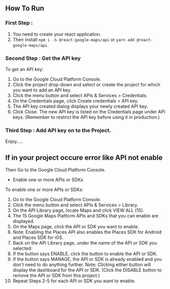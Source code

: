 ## How To Run 

### First Step :

1. You need to create your react application.
2. Then install `npm i -S @react-google-maps/api` or `yarn add @react-google-maps/api`.

### Second Step : Get the API key
To get an API key:

1. Go to the Google Cloud Platform Console.
2. Click the project drop-down and select or create the project for which you want to add an API key.
3. Click the menu button  and select APIs & Services > Credentials.
4. On the Credentials page, click Create credentials > API key.
5. The API key created dialog displays your newly created API key.
6. Click Close.
The new API key is listed on the Credentials page under API keys.
(Remember to restrict the API key before using it in production.)

### Third Step : Add API key on to the Project.
Enjoy.....

## If in your project occure error like API not enable
Then Go to the Google Cloud Platform Console. 
 - Enable one or more APIs or SDKs

To enable one or more APIs or SDKs:

1. Go to the Google Cloud Platform Console.
2. Click the menu button  and select APIs & Services > Library.
3. On the API Library page, locate Maps and click VIEW ALL (15).
4. The 15 Google Maps Platform APIs and SDKs that you can enable are displayed.
5. On the Maps page, click the API or SDK you want to enable.
6. Note: Enabling the Places API also enables the Places SDK for Android and Places SDK for iOS.
7. Back on the API Library page, under the name of the API or SDK you selected:
8. If the button says ENABLE, click the button to enable the API or SDK.
9. If the button says MANAGE, the API or SDK is already enabled and you don't need to do anything further.
Note: Clicking either button will display the dashboard for the API or SDK. (Click the DISABLE button to remove the API or SDK from this project.)
10. Repeat Steps 2-5 for each API or SDK you want to enable.
